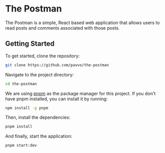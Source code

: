 # The Postman

The Postman is a simple, React based web application that allows users to read posts and comments associated with those posts.

## Getting Started

To get started, clone the repository:

```bash
git clone https://github.com/pavvo/the-postman
```

Navigate to the project directory:

```bash
cd the-postman
```

We are using [pnpm](https://pnpm.io/) as the package manager for this project. If you don't have pnpm installed, you can install it by running:

```bash
npm install -g pnpm
```

Then, install the dependencies:

```bash
pnpm install
```

And finally, start the application:

```bash
pnpm start:dev
```
